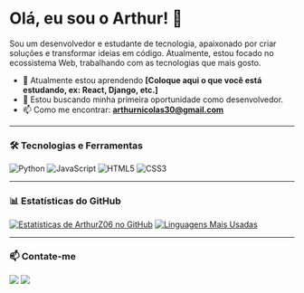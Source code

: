 # Olá, eu sou o Arthur! 👋

Sou um desenvolvedor e estudante de tecnologia, apaixonado por criar soluções e transformar ideias em código. Atualmente, estou focado no ecossistema Web, trabalhando com as tecnologias que mais gosto.

- 🌱 Atualmente estou aprendendo **[Coloque aqui o que você está estudando, ex: React, Django, etc.]**
- 🔭 Estou buscando minha primeira oportunidade como desenvolvedor.
- 📫 Como me encontrar: **arthurnicolas30@gmail.com**

---

### 🛠️ Tecnologias e Ferramentas

![Python](https://img.shields.io/badge/Python-3776AB?style=for-the-badge&logo=python&logoColor=white)
![JavaScript](https://img.shields.io/badge/JavaScript-F7DF1E?style=for-the-badge&logo=javascript&logoColor=black)
![HTML5](https://img.shields.io/badge/HTML5-E34F26?style=for-the-badge&logo=html5&logoColor=white)
![CSS3](https://img.shields.io/badge/CSS3-1572B6?style=for-the-badge&logo=css3&logoColor=white)

---

### 📊 Estatísticas do GitHub

[![Estatísticas de ArthurZ06 no GitHub](https://github-readme-stats.vercel.app/api?username=ArthurZ06&show_icons=true&theme=dark&include_all_commits=true&count_private=true)](https://github.com/ArthurZ06)
[![Linguagens Mais Usadas](https://github-readme-stats.vercel.app/api/top-langs/?username=ArthurZ06&layout=compact&langs_count=7&theme=dark)](https://github.com/ArthurZ06)

---

### 📫 Contate-me

<a href="mailto:arthurnicolas30@gmail.com" target="_blank"><img src="https://img.shields.io/badge/-Gmail-%23333?style=for-the-badge&logo=gmail&logoColor=white" target="_blank"></a>
<a href="https://www.linkedin.com/in/arthur-nicolas-1091a4265/" target="_blank"><img src="https://img.shields.io/badge/-LinkedIn-%230077B5?style=for-the-badge&logo=linkedin&logoColor=white" target="_blank"></a>
